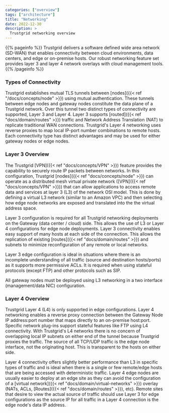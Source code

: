 ```yaml
---
categories: ["overview"]
tags: ["architecture"]
title: "Networking"
date: 2022-12-30
description: >
  Trustgrid networking overview
---
```


{{% pageinfo %}}
Trustgrid delivers a software defined wide area network (SD-WAN) that enables connectivity between cloud environments, data centers, and edge or on-premise hosts. Our robust networking feature set provides layer 3 and layer 4 network overlays with cloud management tools.
{{% /pageinfo %}}

### Types of Connectivity

Trustgrid establishes mutual TLS tunnels between [nodes]({{< ref "/docs/concepts/node" >}}) using mutual authentication. These tunnels between edge nodes and gateway nodes constitute the data plane of a Trustgrid network. Over this tunnel two distinct types of connectivity are supported, Layer 3 and Layer 4. Layer 3 supports [routed]({{< ref "docs/domain/routes" >}}) traffic and Network Address Translation (NAT) to replicate traditional WAN connections. Trustgrid's Layer 4 networking uses reverse proxies to map local IP-port number combinations to remote hosts. Each connectivity type has distinct advantages and may be used for either gateway nodes or edge nodes.

### Layer 3 Overview

The Trustgrid [VPN]({{< ref "docs/concepts/VPN" >}}) feature provides the capability to securely route IP packets between networks. In this configuration, Trustgrid [nodes]({{< ref "docs/concepts/node" >}}) can operate as a distributed mesh virtual private network ([VPN]({{< ref "docs/concepts/VPN" >}})) that can allow applications to access remote data and services at layer 3 (L3) of the network OSI model. This is done by defining a virtual L3 network (similar to an Amazon VPC) and then selecting how edge node networks are exposed and translated into the the virtual address space.

Layer 3 configuration is required for all Trustgrid networking deployments on the Gateway (data center / cloud) side. This allows the use of L3 or Layer 4 configurations for edge node deployments. Layer 3 connectivity enables easy support of many hosts at each side of the connection. This allows the replication of existing [routes]({{< ref "docs/domain/routes" >}}) and subnets to minimize reconfiguration of any remote or local networks.

Layer 3 edge configuration is ideal in situations where there is an incomplete understanding of all traffic (source and destination hosts/ports) as it supports more permissive ACLs. It is required when using stateful protocols (except FTP) and other protocols such as SIP.

All gateway nodes must be deployed using L3 networking in a two interface (management/data NIC) configuration.

### Layer 4 Overview

Trustgrid Layer 4 (L4) is only supported in edge configurations. Layer 4 networking enables a reverse proxy connection between the Gateway Node IP address:port number that maps directly to an on-premise host:port. Specific network plug-ins support stateful features like FTP using L4 connectivity. With Trustgrid's L4 networks there is no concern of overlapping local IP subnets on either end of the tunnel because Trustgrid proxies the traffic. The source of all TCP/UDP traffic is the edge node interface, not the originating host. This is transparent to the hosts on either side.

Layer 4 connectivity offers slightly better performance than L3 in specific types of traffic and is ideal when there is a single or few remote/edge hosts that are being accessed with deterministic traffic. Layer 4 edge nodes are usually easier to deploy at an edge site as they can avoid the configuration of a [virtual network]({{< ref "docs/domain/virtual-networks" >}}) overlay (NATs, ACLs, [Routes]({{< ref "docs/domain/routes" >}}), etc). Remote sites that desire to view the actual source of traffic should use Layer 3 for edge configurations as the source IP for all traffic in a Layer 4 connection is the edge node's data IP address.
